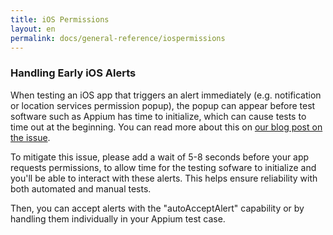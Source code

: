 ```yaml
---
title: iOS Permissions
layout: en
permalink: docs/general-reference/iospermissions
---
```


<h3>Handling Early iOS Alerts</h3>

<p>When testing an iOS app that triggers an alert immediately (e.g. notification or location services permission popup), the popup can appear before test software such as Appium has time to initialize, which can cause tests to time out at the beginning. You can read more about this on <a href="https://testobject.com/?p=8580">our blog post on the issue</a>.</p>

<p>To mitigate this issue, please add a wait of 5-8 seconds before your app requests permissions, to allow time for the testing sofware to initialize and you'll be able to interact with these alerts. This helps ensure reliability with both automated and manual tests.</p>

<p>Then, you can accept alerts with the "autoAcceptAlert" capability or by handling them individually in your Appium test case.</p>

